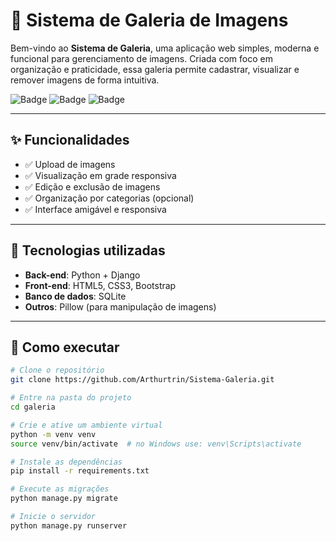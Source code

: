 # 🎨 Sistema de Galeria de Imagens

Bem-vindo ao **Sistema de Galeria**, uma aplicação web simples, moderna e funcional para gerenciamento de imagens. Criada com foco em organização e praticidade, essa galeria permite cadastrar, visualizar e remover imagens de forma intuitiva.

![Badge](https://img.shields.io/badge/Status-Em%20Desenvolvimento-blue)
![Badge](https://img.shields.io/badge/Feito%20com-Django-blue)
![Badge](https://img.shields.io/badge/Front--end-Bootstrap-purple)

---

## ✨ Funcionalidades

- ✅ Upload de imagens
- ✅ Visualização em grade responsiva
- ✅ Edição e exclusão de imagens
- ✅ Organização por categorias (opcional)
- ✅ Interface amigável e responsiva

---

## 🧰 Tecnologias utilizadas

- **Back-end**: Python + Django
- **Front-end**: HTML5, CSS3, Bootstrap
- **Banco de dados**: SQLite
- **Outros**: Pillow (para manipulação de imagens)

---

## 🚀 Como executar

```bash
# Clone o repositório
git clone https://github.com/Arthurtrin/Sistema-Galeria.git

# Entre na pasta do projeto
cd galeria

# Crie e ative um ambiente virtual
python -m venv venv
source venv/bin/activate  # no Windows use: venv\Scripts\activate

# Instale as dependências
pip install -r requirements.txt

# Execute as migrações
python manage.py migrate

# Inicie o servidor
python manage.py runserver
